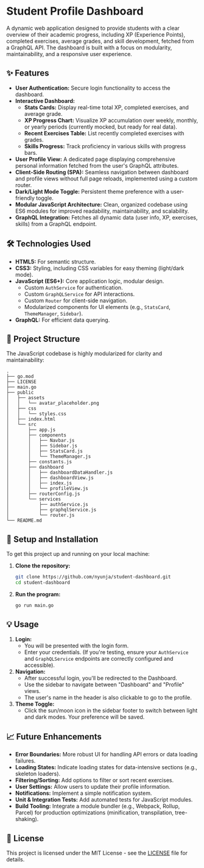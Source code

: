 # Student Profile Dashboard

A dynamic web application designed to provide students with a clear overview of their academic progress, including XP (Experience Points), completed exercises, average grades, and skill development, fetched from a GraphQL API. The dashboard is built with a focus on modularity, maintainability, and a responsive user experience.

## ✨ Features

* **User Authentication:** Secure login functionality to access the dashboard.
* **Interactive Dashboard:**
    * **Stats Cards:** Display real-time total XP, completed exercises, and average grade.
    * **XP Progress Chart:** Visualize XP accumulation over weekly, monthly, or yearly periods (currently mocked, but ready for real data).
    * **Recent Exercises Table:** List recently completed exercises with grades.
    * **Skills Progress:** Track proficiency in various skills with progress bars.
* **User Profile View:** A dedicated page displaying comprehensive personal information fetched from the user's GraphQL attributes.
* **Client-Side Routing (SPA):** Seamless navigation between dashboard and profile views without full page reloads, implemented using a custom router.
* **Dark/Light Mode Toggle:** Persistent theme preference with a user-friendly toggle.
* **Modular JavaScript Architecture:** Clean, organized codebase using ES6 modules for improved readability, maintainability, and scalability.
* **GraphQL Integration:** Fetches all dynamic data (user info, XP, exercises, skills) from a GraphQL endpoint.

## 🛠 Technologies Used

* **HTML5:** For semantic structure.
* **CSS3:** Styling, including CSS variables for easy theming (light/dark mode).
* **JavaScript (ES6+):** Core application logic, modular design.
    * Custom `AuthService` for authentication.
    * Custom `GraphQLService` for API interactions.
    * Custom `Router` for client-side navigation.
    * Modularized components for UI elements (e.g., `StatsCard`, `ThemeManager`, `Sidebar`).
* **GraphQL:** For efficient data querying.

## 📂 Project Structure

The JavaScript codebase is highly modularized for clarity and maintainability:

```
.
├── go.mod
├── LICENSE
├── main.go
├── public
│   ├── assets
│   │   └── avatar_placeholder.png
│   ├── css
│   │   └── styles.css
│   ├── index.html
│   └── src
│       ├── app.js
│       ├── components
│       │   ├── Navbar.js
│       │   ├── Sidebar.js
│       │   ├── StatsCard.js
│       │   └── ThemeManager.js
│       ├── constants.js
│       ├── dashboard
│       │   ├── dashboardDataHandler.js
│       │   ├── dashboardView.js
│       │   ├── index.js
│       │   └── profileView.js
│       ├── routerConfig.js
│       └── services
│           ├── authService.js
│           ├── graphqlService.js
│           └── router.js
└── README.md

```

## 🚀 Setup and Installation

To get this project up and running on your local machine:

1.  **Clone the repository:**
    ```bash
    git clone https://github.com/nyunja/student-dashboard.git
    cd student-dashboard
    ```
2.  **Run the program:**
    ```bash
    go run main.go
    ```

## 💡 Usage

1.  **Login:**
    * You will be presented with the login form.
    * Enter your credentials. (If you're testing, ensure your `AuthService` and `GraphQLService` endpoints are correctly configured and accessible).
2.  **Navigation:**
    * After successful login, you'll be redirected to the Dashboard.
    * Use the sidebar to navigate between "Dashboard" and "Profile" views.
    * The user's name in the header is also clickable to go to the profile.
3.  **Theme Toggle:**
    * Click the sun/moon icon in the sidebar footer to switch between light and dark modes. Your preference will be saved.

## 📈 Future Enhancements

* **Error Boundaries:** More robust UI for handling API errors or data loading failures.
* **Loading States:** Indicate loading states for data-intensive sections (e.g., skeleton loaders).
* **Filtering/Sorting:** Add options to filter or sort recent exercises.
* **User Settings:** Allow users to update their profile information.
* **Notifications:** Implement a simple notification system.
* **Unit & Integration Tests:** Add automated tests for JavaScript modules.
* **Build Tooling:** Integrate a module bundler (e.g., Webpack, Rollup, Parcel) for production optimizations (minification, transpilation, tree-shaking).

## 📄 License

This project is licensed under the MIT License - see the [LICENSE](LICENSE) file for details.
